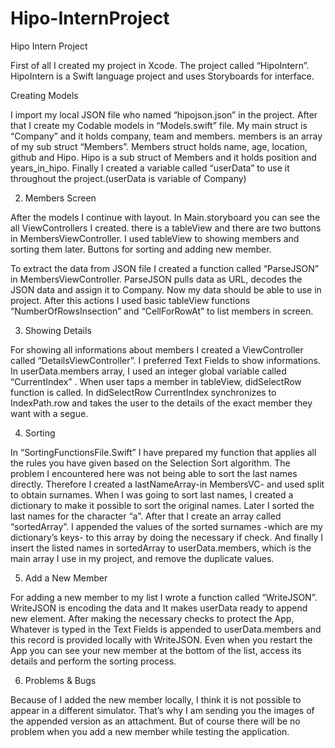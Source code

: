 # Hipo-InternProject

Hipo Intern Project

First of all I created my project in Xcode. The project called “HipoIntern”. HipoIntern is a Swift language project and uses Storyboards for interface.

Creating Models 

I import my local JSON file who named “hipojson.json” in the project.
After that I create my Codable models in “Models.swift” file. My main struct is “Company” and it holds company, team and members. members is an array of my sub struct “Members”. Members struct holds name, age, location, github and Hipo. Hipo is a sub struct of Members and it holds position and years_in_hipo. Finally I created a variable called “userData” to use it throughout the project.(userData is variable of  Company)

2.    Members Screen

After the models I continue with layout. In Main.storyboard you can see the all ViewControllers I created. there is a tableView and there are two buttons in MembersViewController. I used tableView to showing members and sorting them later. Buttons for sorting and adding new member.

To extract the data from JSON file I created a function called “ParseJSON” in MembersViewController. ParseJSON pulls data as URL, decodes the JSON data and assign it to Company. Now my data should be able to use in project. After this actions I used basic tableView functions “NumberOfRowsInsection” and “CellForRowAt” to list members in screen.

3.    Showing Details

For showing all informations about members I created a ViewController called “DetailsViewController”.  I preferred Text Fields to show informations. In userData.members array, I used an integer global variable called “CurrentIndex” . When user taps a member in tableView, didSelectRow function is called. In didSelectRow CurrentIndex synchronizes to IndexPath.row and takes the user to the details of the exact member they want with a segue.


4.    Sorting

In “SortingFunctionsFile.Swift” I have prepared my function that applies all the rules you have given based on the Selection Sort algorithm. The problem I encountered here was not being able to sort the last names directly. Therefore I created a lastNameArray-in MembersVC- and used split to obtain surnames. When I was going to sort last names, I created a dictionary to make it possible to sort the original names. Later I sorted the last names for the character “a”. After that I create an array called “sortedArray”. I appended the values of the sorted surnames -which are my dictionary’s keys- to this array by doing the necessary if check. And finally I insert the listed names in sortedArray to userData.members, which is the main array I use in my project, and remove the duplicate values.

5.    Add a New Member

For adding a new member to my list I wrote a function called “WriteJSON”. WriteJSON is encoding the data and It makes userData ready to append new element. After making the necessary checks to protect the App, Whatever is typed in the Text Fields is appended to userData.members and this record is provided locally with WriteJSON. Even when you restart the App you can see your new member at the bottom of the list, access its details and perform the sorting process.

6. Problems & Bugs

Because of  I added the new member locally, I think it is not possible to appear in a different simulator. That’s why I am sending you the images of the appended version as an attachment. But of course there will be no problem when you add a new member while testing the application.
